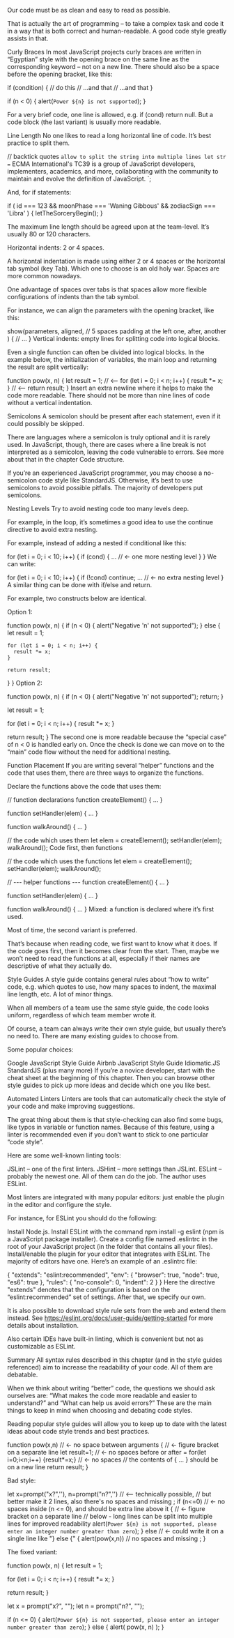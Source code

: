 Our code must be as clean and easy to read as possible.

That is actually the art of programming – to take a complex task and code it in a way that is both correct and human-readable. A good code style greatly assists in that.


Curly Braces
In most JavaScript projects curly braces are written in “Egyptian” style with the opening brace on the same line as the corresponding keyword – not on a new line. There should also be a space before the opening bracket, like this:

if (condition) {
  // do this
  // ...and that
  // ...and that
}

if (n < 0) {
  alert(`Power ${n} is not supported`);
}

For a very brief code, one line is allowed, e.g. if (cond) return null. But a code block (the last variant) is usually more readable.

Line Length
No one likes to read a long horizontal line of code. It’s best practice to split them.

// backtick quotes ` allow to split the string into multiple lines
let str = `
  ECMA International's TC39 is a group of JavaScript developers,
  implementers, academics, and more, collaborating with the community
  to maintain and evolve the definition of JavaScript.
`;

And, for if statements:

if (
  id === 123 &&
  moonPhase === 'Waning Gibbous' &&
  zodiacSign === 'Libra'
) {
  letTheSorceryBegin();
}

The maximum line length should be agreed upon at the team-level. It’s usually 80 or 120 characters.

Horizontal indents: 2 or 4 spaces.

A horizontal indentation is made using either 2 or 4 spaces or the horizontal tab symbol (key Tab). Which one to choose is an old holy war. Spaces are more common nowadays.

One advantage of spaces over tabs is that spaces allow more flexible configurations of indents than the tab symbol.

For instance, we can align the parameters with the opening bracket, like this:

show(parameters,
     aligned, // 5 spaces padding at the left
     one,
     after,
     another
  ) {
  // ...
}
Vertical indents: empty lines for splitting code into logical blocks.

Even a single function can often be divided into logical blocks. In the example below, the initialization of variables, the main loop and returning the result are split vertically:

function pow(x, n) {
  let result = 1;
  //              <--
  for (let i = 0; i < n; i++) {
    result *= x;
  }
  //              <--
  return result;
}
Insert an extra newline where it helps to make the code more readable. There should not be more than nine lines of code without a vertical indentation.

Semicolons
A semicolon should be present after each statement, even if it could possibly be skipped.

There are languages where a semicolon is truly optional and it is rarely used. In JavaScript, though, there are cases where a line break is not interpreted as a semicolon, leaving the code vulnerable to errors. See more about that in the chapter Code structure.

If you’re an experienced JavaScript programmer, you may choose a no-semicolon code style like StandardJS. Otherwise, it’s best to use semicolons to avoid possible pitfalls. The majority of developers put semicolons.

Nesting Levels
Try to avoid nesting code too many levels deep.

For example, in the loop, it’s sometimes a good idea to use the continue directive to avoid extra nesting.

For example, instead of adding a nested if conditional like this:

for (let i = 0; i < 10; i++) {
  if (cond) {
    ... // <- one more nesting level
  }
}
We can write:

for (let i = 0; i < 10; i++) {
  if (!cond) continue;
  ...  // <- no extra nesting level
}
A similar thing can be done with if/else and return.

For example, two constructs below are identical.

Option 1:

function pow(x, n) {
  if (n < 0) {
    alert("Negative 'n' not supported");
  } else {
    let result = 1;

    for (let i = 0; i < n; i++) {
      result *= x;
    }

    return result;
  }
}
Option 2:

function pow(x, n) {
  if (n < 0) {
    alert("Negative 'n' not supported");
    return;
  }

  let result = 1;

  for (let i = 0; i < n; i++) {
    result *= x;
  }

  return result;
}
The second one is more readable because the “special case” of n < 0 is handled early on. Once the check is done we can move on to the “main” code flow without the need for additional nesting.

Function Placement
If you are writing several “helper” functions and the code that uses them, there are three ways to organize the functions.

Declare the functions above the code that uses them:

// function declarations
function createElement() {
  ...
}

function setHandler(elem) {
  ...
}

function walkAround() {
  ...
}

// the code which uses them
let elem = createElement();
setHandler(elem);
walkAround();
Code first, then functions

// the code which uses the functions
let elem = createElement();
setHandler(elem);
walkAround();

// --- helper functions ---
function createElement() {
  ...
}

function setHandler(elem) {
  ...
}

function walkAround() {
  ...
}
Mixed: a function is declared where it’s first used.

Most of time, the second variant is preferred.

That’s because when reading code, we first want to know what it does. If the code goes first, then it becomes clear from the start. Then, maybe we won’t need to read the functions at all, especially if their names are descriptive of what they actually do.

Style Guides
A style guide contains general rules about “how to write” code, e.g. which quotes to use, how many spaces to indent, the maximal line length, etc. A lot of minor things.

When all members of a team use the same style guide, the code looks uniform, regardless of which team member wrote it.

Of course, a team can always write their own style guide, but usually there’s no need to. There are many existing guides to choose from.

Some popular choices:

Google JavaScript Style Guide
Airbnb JavaScript Style Guide
Idiomatic.JS
StandardJS
(plus many more)
If you’re a novice developer, start with the cheat sheet at the beginning of this chapter. Then you can browse other style guides to pick up more ideas and decide which one you like best.

Automated Linters
Linters are tools that can automatically check the style of your code and make improving suggestions.

The great thing about them is that style-checking can also find some bugs, like typos in variable or function names. Because of this feature, using a linter is recommended even if you don’t want to stick to one particular “code style”.

Here are some well-known linting tools:

JSLint – one of the first linters.
JSHint – more settings than JSLint.
ESLint – probably the newest one.
All of them can do the job. The author uses ESLint.

Most linters are integrated with many popular editors: just enable the plugin in the editor and configure the style.

For instance, for ESLint you should do the following:

Install Node.js.
Install ESLint with the command npm install -g eslint (npm is a JavaScript package installer).
Create a config file named .eslintrc in the root of your JavaScript project (in the folder that contains all your files).
Install/enable the plugin for your editor that integrates with ESLint. The majority of editors have one.
Here’s an example of an .eslintrc file:

{
  "extends": "eslint:recommended",
  "env": {
    "browser": true,
    "node": true,
    "es6": true
  },
  "rules": {
    "no-console": 0,
    "indent": 2
  }
}
Here the directive "extends" denotes that the configuration is based on the “eslint:recommended” set of settings. After that, we specify our own.

It is also possible to download style rule sets from the web and extend them instead. See https://eslint.org/docs/user-guide/getting-started for more details about installation.

Also certain IDEs have built-in linting, which is convenient but not as customizable as ESLint.

Summary
All syntax rules described in this chapter (and in the style guides referenced) aim to increase the readability of your code. All of them are debatable.

When we think about writing “better” code, the questions we should ask ourselves are: “What makes the code more readable and easier to understand?” and “What can help us avoid errors?” These are the main things to keep in mind when choosing and debating code styles.

Reading popular style guides will allow you to keep up to date with the latest ideas about code style trends and best practices.


function pow(x,n)  // <- no space between arguments
{  // <- figure bracket on a separate line
  let result=1;   // <- no spaces before or after =
  for(let i=0;i<n;i++) {result*=x;}   // <- no spaces
  // the contents of { ... } should be on a new line
  return result;
}


Bad style:


let x=prompt("x?",''), n=prompt("n?",'') // <-- technically possible,
// but better make it 2 lines, also there's no spaces and missing ;
if (n<=0)  // <- no spaces inside (n <= 0), and should be extra line above it
{   // <- figure bracket on a separate line
  // below - long lines can be split into multiple lines for improved readability
  alert(`Power ${n} is not supported, please enter an integer number greater than zero`);
}
else // <- could write it on a single line like "} else {"
{
  alert(pow(x,n))  // no spaces and missing ;
}



The fixed variant:

function pow(x, n) {
  let result = 1;

  for (let i = 0; i < n; i++) {
    result *= x;
  }

  return result;
}

let x = prompt("x?", "");
let n = prompt("n?", "");

if (n <= 0) {
  alert(`Power ${n} is not supported,
    please enter an integer number greater than zero`);
} else {
  alert( pow(x, n) );
}